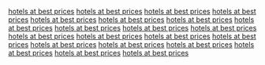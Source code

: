 <a href="https://maps.google.st/url?q=https://sunvilla.in/">hotels at best prices</a>
<a href="https://www.google.td/url?q=https://sunvilla.in/">hotels at best prices</a>
<a href="https://images.google.ki/url?q=https://sunvilla.in">hotels at best prices</a>
<a href="https://maps.google.st/url?q=https://sunvilla.in/">hotels at best prices</a>
<a href="https://maps.google.ci/url?q=https://sunvilla.in/">hotels at best prices</a>
<a href="https://images.google.ne/url?q=https://sunvilla.in/">hotels at best prices</a>
<a href="https://maps.google.ne/url?q=https://sunvilla.in/">hotels at best prices</a>
<a href="https://images.google.ne/url?q=https://sunvilla.in">hotels at best prices</a>
<a href="https://maps.google.ne/url?q=https://sunvilla.in">hotels at best prices</a>
<a href="https://maps.google.co.cr/url?q=https://sunvilla.in">hotels at best prices</a>
<a href="https://images.google.ki/url?q=https://sunvilla.in">hotels at best prices</a>
<a href="https://maps.google.ki/url?q=https://sunvilla.in">hotels at best prices</a>
<a href="https://images.google.ki/url?q=https://sunvilla.in/">hotels at best prices</a>
<a href="https://maps.google.ki/url?q=https://sunvilla.in/">hotels at best prices</a>
<a href="https://images.google.com.sb/url?q=https://sunvilla.in">hotels at best prices</a>
<a href="https://images.google.ki/url?q=https://sunvilla.in/">hotels at best prices</a>
<a href="https://maps.google.ki/url?q=https://sunvilla.in/">hotels at best prices</a>
<a href="https://maps.google.com.sl/url?q=https://sunvilla.in/">hotels at best prices</a>
<a href="https://images.google.ne/url?q=https://sunvilla.in/">hotels at best prices</a>
<a href="https://maps.google.ne/url?q=https://sunvilla.in/">hotels at best prices</a>
<a href="https://images.google.ga/url?q=https://sunvilla.in/">hotels at best prices</a>
